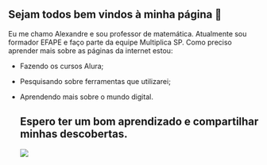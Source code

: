 ## Sejam todos bem vindos à minha página 👋

Eu me chamo Alexandre e sou professor de matemática. Atualmente sou formador EFAPE e faço parte da equipe Multiplica SP.
Como preciso aprender mais sobre as páginas da internet estou:

- Fazendo os cursos Alura;
- Pesquisando sobre ferramentas que utilizarei;
- Aprendendo mais sobre o mundo digital.

  ## Espero ter um bom aprendizado e compartilhar minhas descobertas.

  ![](https://tenor.com/pt-BR/view/kid-goku-peace-dragon-ball-goku-dragonball-gif-13182064284191073202)

